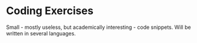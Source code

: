 # Coding Exercises

Small - mostly useless, but academically interesting - code snippets.
Will be written in several languages.
